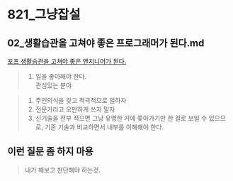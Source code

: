 # 821_그냥잡설
## 02_생활습관을 고쳐야 좋은 프로그래머가 된다.md

[포프 생활습관을 고쳐야 좋은 엔지니어가 된다.](https://www.youtube.com/watch?v=PCkFeHJxJn4)  

> 1. 일을 좋아해야 한다.   
> 관심있는 분야

> 1. 주인의식을 갖고 적극적으로 일하자
> 2. 전문가라고 오만하게 쓰지 말자
> 3. 신기술을 전부 적으면 그냥 유명한 거에 쫓아가기만 한 걸로 보일 수 있으므로, 
> 기존 기술과 비교하면서 내부를 이해해야 한다.
> 
> 
> 


## **이런 질문 좀 하지 마용**  
> 내가 해보고 판단해야 하는것.